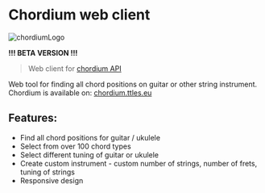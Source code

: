 # Chordium web client
![chordiumLogo](https://github.com/user-attachments/assets/de68632d-38a5-4e24-82e7-2ae4ffdc2e27)

**!!! BETA VERSION !!!**
> Web client for [chordium API](https://github.com/TTLES33/chordium)

Web tool for finding all chord positions on guitar or other string instrument.
Chordium is available on: [chordium.ttles.eu](https://github.com/TTLES33/chordium)


## Features:
 - Find all chord positions for guitar / ukulele
 - Select from over 100 chord types
 - Select different tuning of guitar or ukulele
 - Create custom instrument - custom number of strings, number of frets, tuning of strings
 - Responsive design

